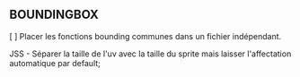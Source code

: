 BOUNDINGBOX
-----------
[ ] Placer les fonctions bounding communes dans un fichier indépendant.

JSS - Séparer la taille de l'uv avec la taille du sprite mais laisser l'affectation automatique par default;